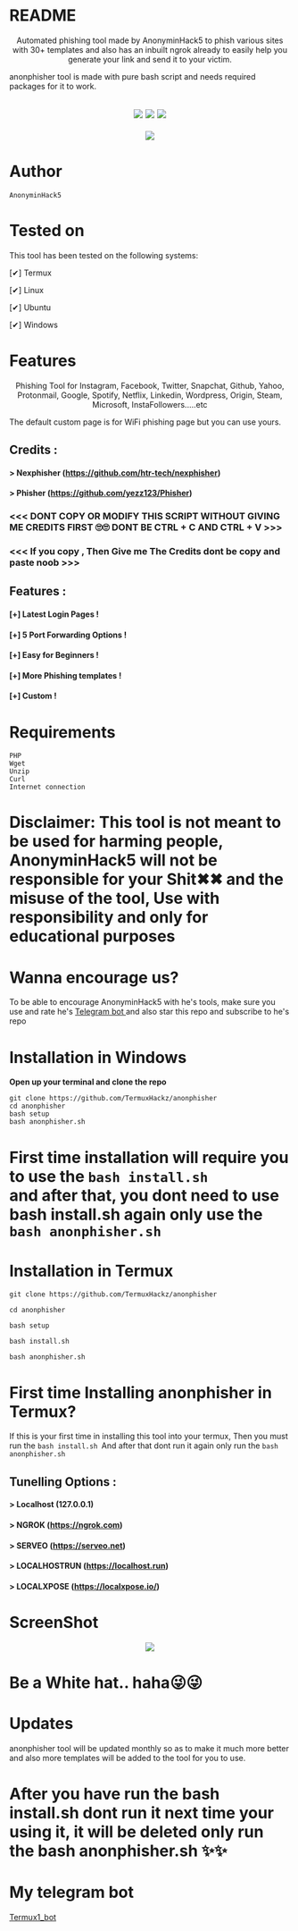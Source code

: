 # README

<p align="center">
Automated phishing tool made by AnonyminHack5 to phish various sites with 30+ templates and also has an inbuilt ngrok already to easily help you generate your link and send it to your victim. 

anonphisher tool is made with pure bash script and needs required packages for it to work. 
</p>

<h2 align="center">
<img src="https://img.shields.io/badge/Author-AnonyminHack5-brightgreen"/>
<img src="https://img.shields.io/badge/Tool%20name-Anonphisher-lightgrey"/>
<img src="https://img.shields.io/badge/Version-1.0-red"/>
</h2>


<center>
<img src="https://github.com/Samu23/README/blob/main/logo.png"/>
</center>

# Author
```
AnonyminHack5 
```

# Tested on
This tool has been tested on the following systems:

[✔] Termux

[✔] Linux

[✔] Ubuntu

[✔] Windows


# Features
<p align="center">
 Phishing Tool for Instagram, Facebook, Twitter, Snapchat, Github, Yahoo, Protonmail, Google, Spotify, Netflix, Linkedin, Wordpress, Origin, Steam, Microsoft, InstaFollowers.....etc
</p>


The default custom page is for WiFi phishing page but you can use yours. 


## Credits :
#### > Nexphisher (https://github.com/htr-tech/nexphisher) 
#### > Phisher (https://github.com/yezz123/Phisher)

### <<< DONT COPY OR MODIFY THIS SCRIPT WITHOUT GIVING ME CREDITS FIRST 🙄🙄 DONT BE CTRL + C AND CTRL + V >>>


### <<< If you copy , Then Give me The Credits dont be copy and paste noob >>>

## Features :
#### [+] Latest Login Pages !
#### [+] 5 Port Forwarding Options !
#### [+] Easy for Beginners !
#### [+] More Phishing templates ! 
#### [+] Custom ! 

# Requirements
```
PHP
Wget
Unzip
Curl
Internet connection 
```
# Disclaimer: This tool is not meant to be used for harming people, AnonyminHack5 will not be responsible for your Shit✖✖ and the misuse of the tool, Use with responsibility and only for educational purposes 

# Wanna encourage us? 
To be able to encourage AnonyminHack5 with he's tools, make sure you use and rate he's <a href="https://t.me/Termux1_bot">Telegram bot </a>and also star this repo and subscribe to he's repo


# Installation in Windows
**Open up your terminal and clone the repo**
```
git clone https://github.com/TermuxHackz/anonphisher
cd anonphisher
bash setup
bash anonphisher.sh
```

# First time installation will require you to use the <code>bash install.sh </code>and after that, you dont need to use bash install.sh again only use the <code>bash anonphisher.sh </code>

# Installation in Termux
```
git clone https://github.com/TermuxHackz/anonphisher

cd anonphisher

bash setup

bash install.sh

bash anonphisher.sh
```

# First time Installing anonphisher in Termux? 
If this is your first time in installing this tool into your termux, Then you must run the <code>bash install.sh </code>And after that dont run it again only run the <code>bash anonphisher.sh </code>

## Tunelling Options :
#### > Localhost (127.0.0.1)
#### > NGROK (https://ngrok.com)
#### > SERVEO (https://serveo.net)
#### > LOCALHOSTRUN (https://localhost.run)
#### > LOCALXPOSE (https://localxpose.io/)

# ScreenShot
<center>
<img src="https://github.com/Samu23/README/blob/main/anonphisher.PNG"/>
</center>

# Be a White hat.. haha😜😜

# Updates
anonphisher tool will be updated monthly so as to make it much more better and also more templates will be added to the tool for you to use. 

# After you have run the bash install.sh dont run it next time your using it, it will be deleted only run the bash anonphisher.sh ✨✨


# My telegram bot
<a href="https://t.me/Termux1_bot">Termux1_bot</a>


